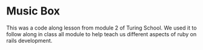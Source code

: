 # Music Box

This was a code along lesson from module 2 of Turing School. We used it to follow along in class all module to help teach us different aspects of ruby on rails development. 

